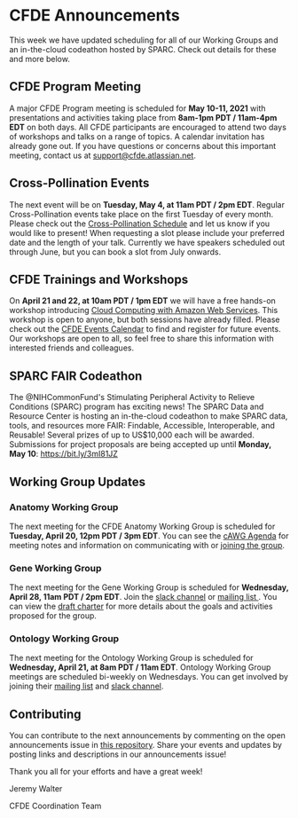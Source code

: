 # CFDE Announcements
This week we have updated scheduling for all of our Working Groups and an in-the-cloud codeathon hosted by SPARC. Check out details for these and more below.

## CFDE Program Meeting
A major CFDE Program meeting is scheduled for **May 10-11, 2021** with presentations and activities taking place from **8am-1pm PDT / 11am-4pm EDT** on both days.  All CFDE participants are encouraged to attend two days of workshops and talks on a range of topics. A calendar invitation has already gone out. If you have questions or concerns about this important meeting, contact us at support@cfde.atlassian.net.

## Cross-Pollination Events
The next event will be on **Tuesday, May 4, at 11am PDT / 2pm EDT**. Regular Cross-Pollination events take place on the first Tuesday of every month. Please check out the [Cross-Pollination Schedule](https://docs.google.com/spreadsheets/d/1hQAeOLkivUZZnwZ_KxfGw3neezMaWbrPk9nnFiKfQGA/edit?usp=sharing) and let us know if you would like to present! When requesting a slot please include your preferred date and the length of your talk. Currently we have speakers scheduled out through June, but you can book a slot from July onwards. 

## CFDE Trainings and Workshops

On **April 21 and 22, at 10am PDT / 1pm EDT** we will have a free hands-on workshop introducing [Cloud Computing with Amazon Web Services](https://www.nih-cfde.org/events/intro-to-aws/?pk_campaign=anc). This workshop is open to anyone, but both sessions have already filled. Please check out the [CFDE Events Calendar](https://www.nih-cfde.org/events/?pk_campaign=anc) to find and register for future events. Our workshops are open to all, so feel free to share this information with interested friends and colleagues.

## SPARC FAIR Codeathon
The @NIHCommonFund's Stimulating Peripheral Activity to Relieve Conditions (SPARC) program has exciting news! The SPARC Data and Resource Center is hosting an in-the-cloud codeathon to make SPARC data, tools, and resources more FAIR: Findable, Accessible, Interoperable, and Reusable! Several prizes of up to US$10,000 each will be awarded. Submissions for project proposals are being accepted up until **Monday, May 10**: https://bit.ly/3mI81JZ

## Working Group Updates

### Anatomy Working Group
The next meeting for the CFDE Anatomy Working Group is scheduled for **Tuesday, April 20, 12pm PDT / 3pm EDT**.  You can see the [cAWG Agenda](https://docs.google.com/document/d/1K5L9WllqaABbr4MGO21ogDELyvtpVrD31wbvSNhx6ys/edit?usp=sharing) for meeting notes and information on communicating with or [joining the group](https://crosspollinationevents.groups.io/g/AnatomyWorkingGroup). 
### Gene Working Group
The next meeting for the Gene Working Group is scheduled for **Wednesday, April 28, 11am PDT / 2pm EDT**.  Join the [slack channel](https://join.slack.com/t/cfdeworkspace/shared_invite/zt-hupdgmhw-ZzSUc8Oau3DTpfBr4PccKg) or [mailing list ](https://cfdepublic.groups.io/g/GeneWorkingGroup). You can view the [draft charter](https://drive.google.com/file/d/1DbdbQ73_YlvG9iDuDSljyWyZWKdQDKNX/view?usp=sharing) for more details about the goals and activities proposed for the group. 
### Ontology Working Group
The next meeting for the Ontology Working Group is scheduled for **Wednesday, April 21, at 8am PDT / 11am EDT**. Ontology Working Group meetings are scheduled bi-weekly on Wednesdays. You can get involved by joining their [mailing list](https://cfdepublic.groups.io/g/OntologyWorkingGroup) and [slack channel](https://cfdeworkspace.slack.com/archives/C01GP14DLJX.).  

## Contributing
You can contribute to the next announcements by commenting on the open announcements issue in [this repository](https://github.com/nih-cfde/announcements/issues). Share your events and updates by posting links and descriptions in our announcements issue!

Thank you all for your efforts and have a great week!

Jeremy Walter

CFDE Coordination Team
